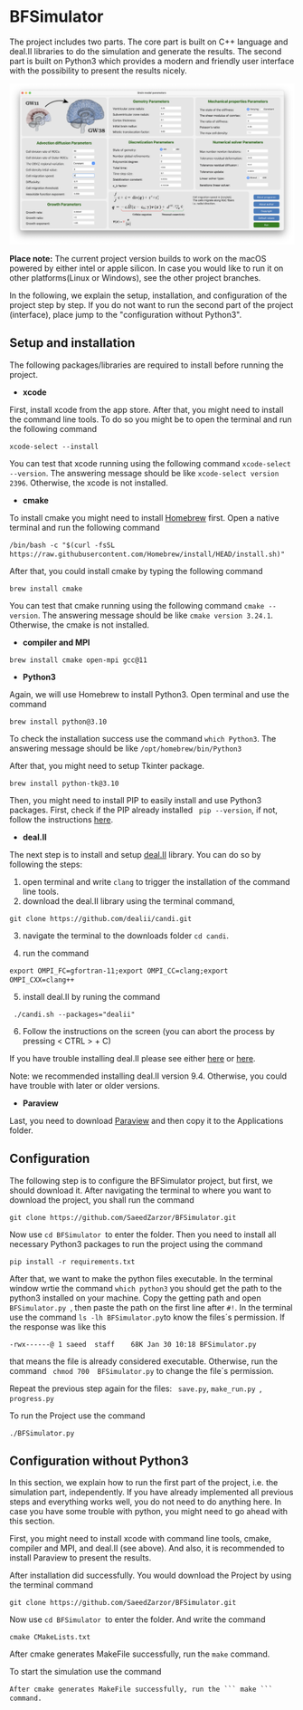 # BFSimulator

The project includes two parts. The core part is built on C++ language and deal.II libraries to do the simulation and generate the results. The second part is built on Python3 which provides a modern and friendly user interface with the possibility to present the results nicely.

![Alt](/Images/example.png)

**Place note:** The current project version builds to work on the macOS powered by either intel or apple silicon. In case you would like to run it on other platforms(Linux or Windows), see the other project branches.

In the following, we explain the setup, installation, and configuration of the project step by step. If you do not want to run the second part of the project (interface), place jump to the "configuration without Python3".

## Setup and installation
The following packages/libraries are required to install before running the project.

* **xcode**

First, install xcode from the app store. After that, you might need to install the command line tools. To do so you might be to open the terminal and run the following command

```
xcode-select --install
```

You can test that xcode running using the following command ``` xcode-select --version ```. The answering message should be like ```xcode-select version 2396```. Otherwise, the xcode is not installed.

* **cmake**

To install cmake you might need to install [Homebrew](https://brew.sh/) first. Open a native terminal and run the following command 

````
/bin/bash -c "$(curl -fsSL https://raw.githubusercontent.com/Homebrew/install/HEAD/install.sh)"
````

After that, you could install cmake by typing the following command 
````
brew install cmake 
````

You can test that cmake running using the following command ``` cmake --version ```. The answering message should be like ```cmake version 3.24.1```. Otherwise, the cmake is not installed. 

* **compiler and MPI**

````
brew install cmake open-mpi gcc@11
````

* **Python3**

Again, we will use Homebrew to install Python3. Open terminal and use the command 

````
brew install python@3.10
````

To check the installation success use the command ```which Python3```. The answering message should be like ```/opt/homebrew/bin/Python3```

After that, you might need to setup Tkinter package.  

````
brew install python-tk@3.10
````

Then, you might need to install PIP to easily install and use Python3 packages. First, check if the PIP already installed ``` pip --version```, if not, follow the instructions [here](https://www.groovypost.com/howto/install-pip-on-a-mac/#:~:text=To%20install%20PIP%20using%20ensurepip,instructions%20to%20complete%20this%20process.).

* **deal.II**

The next step is to install and setup [deal.II](https://www.dealii.org/) library. You can do so by following the steps:

1. open terminal and write ```clang``` to trigger the installation of the command line tools. 
2. download the deal.II library using the terminal command,
````
git clone https://github.com/dealii/candi.git
````
3. navigate the terminal to the downloads folder ```cd candi```.

4. run the command
````
export OMPI_FC=gfortran-11;export OMPI_CC=clang;export OMPI_CXX=clang++
````
5. install deal.II by runing the command

````
 ./candi.sh --packages="dealii"
````
6. Follow the instructions on the screen (you can abort the process by pressing < CTRL > + C)

If you have trouble installing deal.II please see either [here](https://github.com/dealii/candi) or [here](https://github.com/dealii/dealii/wiki/MacOSX).

Note: we recommended installing deal.II version 9.4. Otherwise, you could have trouble with later or older versions.

* **Paraview**

Last, you need to download [Paraview](https://www.paraview.org/) and then copy it to the Applications folder.

## Configuration

The following step is to configure the BFSimulator project, but first, we should download it. After navigating the terminal to where you want to download the project, you shall run the command
````
git clone https://github.com/SaeedZarzor/BFSimulator.git
````

Now use ```cd BFSimulator ```to enter the folder. Then you need to install all necessary Python3 packages to run the project using the command
````
pip install -r requirements.txt
````

After that, we want to make the python files executable. In the terminal window wrtie the command ```which python3``` you should get the path to the python3 installed on your machine. Copy the getting path and open ```BFSimulator.py ```, then paste the path on the first line after ```#!```.
In the terminal use the command ```ls -lh BFSimulator.py```to know the files´s permission. If the response was like this 
````
-rwx------@ 1 saeed  staff    68K Jan 30 10:18 BFSimulator.py
````
that means the file is already considered executable. Otherwise, run the command ``` chmod 700  BFSimulator.py``` to change the file´s permission.

Repeat the previous step again for the files: ``` save.py```, ```make_run.py ```, ```progress.py```


To run the Project use the command
````
./BFSimulator.py 
````
## Configuration without Python3
In this section, we explain how to run the first part of the project, i.e. the simulation part, independently. If you have already implemented all previous steps and everything works well, you do not need to do anything here. In case you have some trouble with python, you might need to go ahead with this section.

First, you might need to install xcode with command line tools, cmake, compiler and MPI, and deal.II (see above). And also, it is recommended to install Paraview to present the results. 

After installation did successfully. You would download the Project by using the terminal command

````
git clone https://github.com/SaeedZarzor/BFSimulator.git
````

Now use ```cd BFSimulator ```to enter the folder. And write the command

````
cmake CMakeLists.txt
````

After cmake generates MakeFile successfully, run the ``` make ``` command.

To start the simulation use the command 

`````
After cmake generates MakeFile successfully, run the ``` make ``` command.



